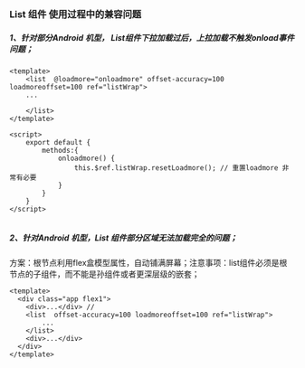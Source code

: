 ### List 组件 使用过程中的兼容问题

##### 1、针对部分Android 机型， List组件下拉加载过后，上拉加载不触发onload事件问题；

```
<template>
	<list  @loadmore="onloadmore" offset-accuracy=100 loadmoreoffset=100 ref="listWrap">
	...
		
	</list>
</template>	

<script>
	export default {
        methods:{
            onloadmore() {
                this.$ref.listWrap.resetLoadmore(); // 重置loadmore 非常有必要
            }
        }
	} 
</script>
	
```

#####  2、针对Android 机型，List 组件部分区域无法加载完全的问题；

方案：根节点利用flex盒模型属性，自动铺满屏幕；注意事项：list组件必须是根节点的子组件，而不能是孙组件或者更深层级的嵌套；

```
<template>
  <div class="app flex1">
  	<div>...</div> // 
    <list  offset-accuracy=100 loadmoreoffset=100 ref="listWrap">
        ...
    </list>
    <div>...</div>
  </div>
</template>	
```